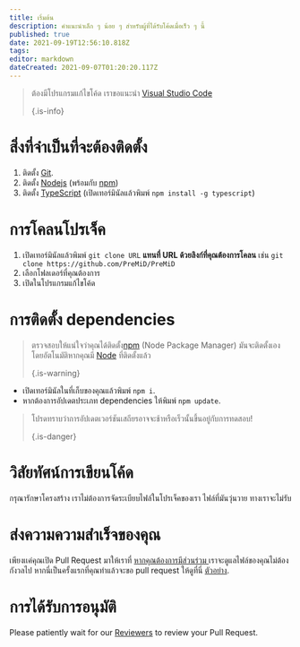 ```yaml
---
title: เริ่มต้น
description: คำแนะนำเล็ก ๆ น้อย ๆ สำหรับผู้ที่ได้รับโค้ดเมื่อเร็ว ๆ นี้
published: true
date: 2021-09-19T12:56:10.818Z
tags: 
editor: markdown
dateCreated: 2021-09-07T01:20:20.117Z
---
```


> ต้องมีโปรแกรมแก้ไขโค้ด เราขอแนะนำ [Visual Studio Code](https://code.visualstudio.com/) 
> 
> {.is-info}

# สิ่งที่จำเป็นที่จะต้องติดตั้ง
1. ติดตั้ง [Git](https://git-scm.com/).
2. ติดตั้ง [Nodejs](https://nodejs.org/en/) (พร้อมกับ [npm](https://www.npmjs.com/))
3. ติดตั้ง [TypeScript](https://www.typescriptlang.org/index.html#download-links) (เปิดเทอร์มินัลแล้วพิมพ์ `npm install -g typescript`)

# การโคลนโปรเจ็ค
1. เปิดเทอร์มินัลแล้วพิมพ์ `git clone URL`  **แทนที่ URL ด้วยลิงก์ที่คุณต้องการโคลน** เช่น `git clone https://github.com/PreMiD/PreMiD`
2. เลือกโฟลเดอร์ที่คุณต้องการ
3. เปิดในโปรแกรมแก้ไขโค้ด

# การติดตั้ง dependencies
> ตรวจสอบให้แน่ใจว่าคุณได้ติดตั้ง[npm](https://www.npmjs.com/) (Node Package Manager) มันจะติดตั้งเองโดยอัตโนมัติหากคุณมี [Node](https://nodejs.org/en/) ที่ติดตั้งแล้ว 
> 
> {.is-warning}

- เปิดเทอร์มินัลในที่เก็บของคุณแล้วพิมพ์ `npm i`.
- หากต้องการอัปเดตประเภท  dependencies ให้พิมพ์  `npm update`.

> โปรดทราบว่าการอัปเดตเวอร์ชันเสถียรอาจจะช้าหรือเร็วนั้นขึ้นอยู่กับการทดสอบ! 
> 
> {.is-danger}

# วิสัยทัศน์การเขียนโค้ด
กรุณารักษาโครงสร้าง เราไม่ต้องการจัดระเบียบไฟล์ในโปรเจ็คของเรา ไฟล์ที่มันวุ่นวาย ทางเราจะไม่รับ

# ส่งความความสําเร็จของคุณ
เพียงเเค่คุณเปิด Pull Request มาให้เราที่ [ หากคุณต้องการมีส่วนร่วม ](https://github.com/PreMiD/) เราจะดูแลไฟล์ของคุณไม่ต้องกังวลไป หากนี่เป็นครั้งแรกที่คุณทำแล้วจะขอ pull request ให้ดูที่นี่ [ตัวอย่าง](https://help.github.com/en/articles/creating-a-pull-request).

# การได้รับการอนุมัติ
Please patiently wait for our [Reviewers](https://docs.premid.app/en/dev/presence/guidelines#presence-reviewers) to review your Pull Request.
